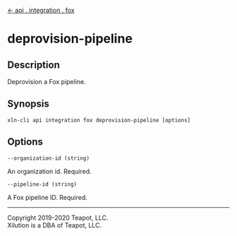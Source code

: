 [<- api . integration . fox](index.md)

# deprovision-pipeline

## Description

Deprovision a Fox pipeline.

## Synopsis

```
xln-cli api integration fox deprovision-pipeline [options]
```

## Options

`--organization-id (string)`

An organization id. Required.

`--pipeline-id (string)`

A Fox pipeline ID. Required.

---

Copyright 2019-2020 Teapot, LLC.  
Xilution is a DBA of Teapot, LLC.
